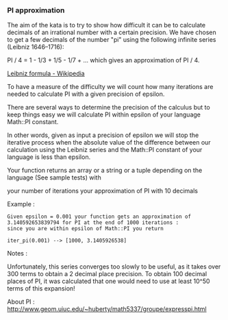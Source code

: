 ### PI approximation

The aim of the kata is to try to show how difficult it can be to calculate decimals of an irrational number with a certain precision. We have chosen to get a few decimals of the number "pi" using the following infinite series (Leibniz 1646–1716):

PI / 4 = 1 - 1/3 + 1/5 - 1/7 + ... which gives an approximation of PI / 4.

[Leibniz formula - Wikipedia](http://en.wikipedia.org/wiki/Leibniz_formula_for_%CF%80)

To have a measure of the difficulty we will count how many iterations are needed to calculate PI with a given precision of epsilon.

There are several ways to determine the precision of the calculus but to keep things easy we will calculate PI within epsilon of your language Math::PI constant.

In other words, given as input a precision of epsilon we will stop the iterative process when the absolute value of the difference between our calculation using the Leibniz series and the Math::PI constant of your language is less than epsilon.

Your function returns an array or a string or a tuple depending on the language (See sample tests) with

your number of iterations
your approximation of PI with 10 decimals

Example :
````
Given epsilon = 0.001 your function gets an approximation of 
3.140592653839794 for PI at the end of 1000 iterations : 
since you are within epsilon of Math::PI you return

iter_pi(0.001) --> [1000, 3.1405926538]
````
Notes :

Unfortunately, this series converges too slowly to be useful, as it takes over 300 terms to obtain a 2 decimal place precision. To obtain 100 decimal places of PI, it was calculated that one would need to use at least 10^50 terms of this expansion!

About PI : http://www.geom.uiuc.edu/~huberty/math5337/groupe/expresspi.html